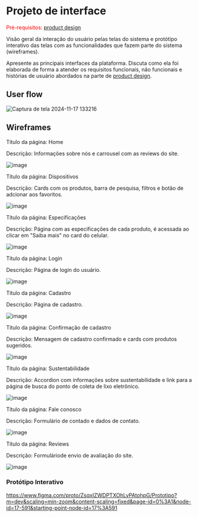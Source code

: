 
# Projeto de interface

<span style="color:red">Pré-requisitos: <a href="03-Product-design.md"> product design</a></span>

 Visão geral da interação do usuário pelas telas do sistema e protótipo interativo das telas com as funcionalidades que fazem parte do sistema (wireframes).

 Apresente as principais interfaces da plataforma. Discuta como ela foi elaborada de forma a atender os requisitos funcionais, não funcionais e histórias de usuário abordados na parte de <a href="03-Product-design.md"> product design</a></span>.

 ## User flow

![Captura de tela 2024-11-17 133216](https://github.com/user-attachments/assets/6681db17-d90f-4aa1-9afd-d65f2762282b)


## Wireframes

Título da página: Home

Descrição: Informações sobre nós e carrousel com as reviews do site.

![image](https://github.com/user-attachments/assets/c30a6e62-ea78-4e55-aa67-f32e2f7efeeb)


Título da página: Dispositivos

Descrição: Cards com os produtos, barra de pesquisa, filtros e botão de adcionar aos favoritos.

![image](https://github.com/user-attachments/assets/479f940b-fa9d-4d4e-8244-1dc437f54cb3)

Título da página: Especificações

Descrição: Página com as especificações de cada produto, é acessada ao clicar em "Saiba mais" no card do celular.

![image](https://github.com/user-attachments/assets/2fe8d89d-6d0e-49c3-a6b6-9fb5b6b17735)

Título da página: Login

Descrição: Página de login do usuário.

![image](https://github.com/user-attachments/assets/62cd4a0b-b68d-4dee-a73a-5b9db6f08513)

Título da página: Cadastro

Descrição: Página de cadastro.

![image](https://github.com/user-attachments/assets/3674cd21-3c85-41e2-916e-f1d06cc549ad)

Título da página: Confirmação de cadastro

Descrição: Mensagem de cadastro confirmado e cards com produtos sugeridos.

![image](https://github.com/user-attachments/assets/9bb24089-9428-40b2-8f5e-533b4a5978ff)


Título da página: Sustentabilidade

Descrição: Accordion com informações sobre sustentabilidade e link para a página de busca do ponto de coleta de lixo eletrônico.

![image](https://github.com/user-attachments/assets/aff1437b-ec24-4b9d-bd08-30396b5e22b1)


Título da página: Fale conosco

Descrição: Formulário de contado e dados de contato.

![image](https://github.com/user-attachments/assets/ffb00f67-651a-47e2-831f-68093814e737)


Título da página: Reviews

Descrição: Formuláriode envio de avaliação do site.

![image](https://github.com/user-attachments/assets/f04eb921-8125-41e3-a485-57479bdac665)

### Protótipo Interativo
https://www.figma.com/proto/ZsqxIZWDPTXOhLyPAtohpG/Prototipo?m=dev&scaling=min-zoom&content-scaling=fixed&page-id=0%3A1&node-id=17-591&starting-point-node-id=17%3A591
